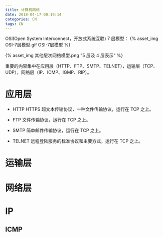 ```yaml
---
title: 计算机网络
date: 2018-04-17 00:19:14
categories: CN
tags: CN
---
```

OSI(Open System Interconnect，开放式系统互联) 7 层模型：
{% asset_img OSI-7层模型.gif OSI-7层模型 %}

{% asset_img 其他层次网络模型.png "5 层及 4 层表示" %}

重要的内容集中在应用层（HTTP、FTP、SMTP、TELNET），运输层（TCP、UDP），网络层（IP、ICMP、IGMP、RIP）。

# 应用层
* HTTP HTTPS
超文本传输协议，一种文件传输协议，运行在 TCP 之上。

* FTP
文件传输协议，运行在 TCP 之上。

* SMTP
简单邮件传输协议，运行在 TCP 之上。

* TELNET
远程登陆服务的标准协议和主要方式，运行在 TCP 之上。


# 运输层



# 网络层
# IP



## ICMP
